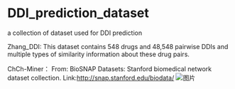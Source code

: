# DDI_prediction_dataset
a collection of dataset used for DDI prediction

Zhang_DDI: This dataset contains 548 drugs and 48,548 pairwise DDIs and multiple types of similarity information about these drug pairs. 

ChCh-Miner：
From: BioSNAP Datasets: Stanford biomedical network dataset collection.
Link:http://snap.stanford.edu/biodata/
![图片](https://user-images.githubusercontent.com/42024846/111784356-4bcd2500-88f6-11eb-920f-f055ca55262f.png)
